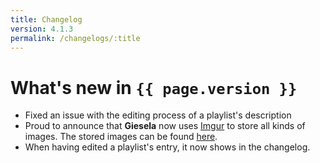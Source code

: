 ```yaml
---
title: Changelog
version: 4.1.3
permalink: /changelogs/:title
---
```


# What's new in `{{ page.version }}`
- Fixed an issue with the editing process of a playlist's description
- Proud to announce that **Giesela** now uses [Imgur](http://imgur.com/) to store all kinds of images. The stored images can be found [here](http://giesela.imgur.com/).
- When having edited a playlist's entry, it now shows in the changelog.
